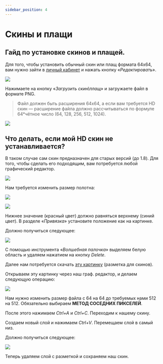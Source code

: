 ```yaml
---
sidebar_position: 4
---
```


# Скины и плащи

## **Гайд по установке скинов и плащей.**

Для того, чтобы установить обычный скин или плащ формата 64х64, вам нужно зайти в [личный кабинет](politcubes.ru/auth) и нажать кнопку «*Редактировать*».

![  ](https://sun9-64.userapi.com/impg/ZBmLrmVx7F_WiINiCGyNfrlYHAWOg17mp_SxPg/swEuITZDCQA.jpg?size=807x559&quality=96&sign=0bc41e787efdd8d4cd8572dfb8ef1b16&type=album)

Нажимаете на кнопку «*Загрузить скин\плащ*» и загружаете файл в формате PNG. 
>Файл должен быть расширения 64х64, а если вам требуется HD скин — расширение файла должно рассчитываться по формуле 64*чётное число (64, 128, 256, 512, 1024).

![   ](https://sun9-53.userapi.com/impg/nQlQ_JfkgHoP_URdTBFYLr1CH6t1--GvolQMvA/lUSeEavmBtg.jpg?size=519x490&quality=96&sign=9fb070f03499adbd907f2fcefb2a71ba&type=album)

## **Что делать, если мой HD скин не устанавливается?**

В таком случае сам скин предназначен для старых версий (до 1.8). Для того, чтобы сделать его подходящим, вам потребуется любой графический редактор.

![  ](https://sun9-15.userapi.com/impg/-E-WIPRIArjj12pn9KeHfcI4-EfGWLaVCuwUzg/hkcm25AlxYk.jpg?size=807x469&quality=96&sign=969b6142c3d95ec116377b75aeb4a925&type=album)

Нам требуется изменить размер полотна:

![   ](https://sun9-35.userapi.com/impg/-B11UiyzYN2SdsQeFYOGWZwb92C5Eb73w-Jkgg/yQlEpp2-_y0.jpg?size=397x294&quality=96&sign=d1d98ec2ace40fbe1908b0bdadad9d21&type=album)

![  ](https://sun9-82.userapi.com/impg/iiRSiLE0gMV5gYzWI5iQNoLXlfkZvw67dM4HEw/9PlO7DJDQnM.jpg?size=294x465&quality=96&sign=151c401acfff056ff1d8aa1a61d86305&type=album)

Нижнее значение (красный цвет) должно равняться верхнему (синий цвет). В разделе «*Привязка*» установите положение как на картинке.

Должно получиться следующее:

![   ](https://sun9-25.userapi.com/impg/g0MMlNhDZlSMA3aoTresLZLb6NcrL74heaY7iA/TBJ4_bAty3I.jpg?size=546x553&quality=96&sign=b88bc3d5661e7634af2e844887c1f478&type=album)

С помощью инструмента «*Волшебная палочка*» выделяем белую область и удаляем нажатием на кнопку *Delete*.

Далее нам потребуется скачать [эту картинку](https://static.wikia.nocookie.net/minecraft_ru_gamepedia/images/1/14/Скин_игрока_%28шаблон%29.png/revision/latest?cb=20140123122920) (разметка для скинов).

Открываем эту картинку через наш граф. редактор, и делаем следующую операцию:

![  ](https://sun9-86.userapi.com/impg/_4HpmWepnWRWcw3ahyezVH1_O2pybThCNJSOag/mrJ3MEza4cg.jpg?size=503x494&quality=96&sign=d9fad3103500b13c996bc9dcbb42dd23&type=album)

Нам нужно изменить размер файла с 64 на 64 до требуемых нами 512 на 512. Обязательно выбираем **МЕТОД СОСЕДНИХ ПИКСЕЛЕЙ**.

После этого нажимаем *Ctrl+A* и *Ctrl+C*. Переходим к нашему скину.

Создаем новый слой и нажимаем *Ctrl+V*. Перемещаем слой в самый низ.

Должно получиться следующее:

![  ](https://sun9-44.userapi.com/impg/yLcjYEIMrls2WV4HJUdBvhE3dURJuMSU4RvzVw/NrV0sajl9gY.jpg?size=807x622&quality=96&sign=c8a04e24a67cd6f4f0a80930b6649b39&type=album)

Теперь удаляем слой с разметкой и сохраняем наш скин.